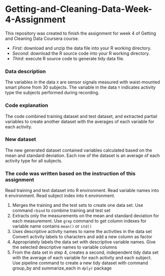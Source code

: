 # Getting-and-Cleaning-Data-Week-4-Assignment

This repository was created to finish the assignment for week 4 of Getting and Cleaning Data Coursera course.
* *First*: download and unzip the data file into your R working directory.
* *Second*: download the R source code into your R working directory.
* *Third*: execute R source code to generate tidy data file.

### Data description
The variables in the data `X` are sensor signals measured with waist-mounted smart phone from 30 subjects. The variable in the data `Y` indicates activity type the subjects performed during recording.

### Code explanation
The code combined training dataset and test dataset, and extracted partial variables to create another dataset with the averages of each variable for each activity.

### New dataset
The new generated dataset contained variables calculated based on the mean and standard deviation. Each row of the dataset is an average of each activity type for all subjects.

### The code was written based on the instruction of this assignment
Read training and test dataset into R environment.
Read variable names into `R` environment.
Read subject index into `R` environment.

1. Merges the training and the test sets to create one data set.
Use command `rbind` to combine training and test set
2. Extracts only the measurements on the mean and standard deviation for each measurement.
Use `grep` command to get column indexes for variable name contains `mean()` or `std()`
3. Uses descriptive activity names to name the activities in the data set
Convert activity labels to characters and add a new column as factor
4. Appropriately labels the data set with descriptive variable names.
Give the selected descriptive names to variable columns
5. From the data set in step 4, creates a second, independent tidy data set with the average of each variable for each activity and each subject.
Use pipeline command to create a new tidy dataset with command group_by and summarize_each in `dplyr` package
